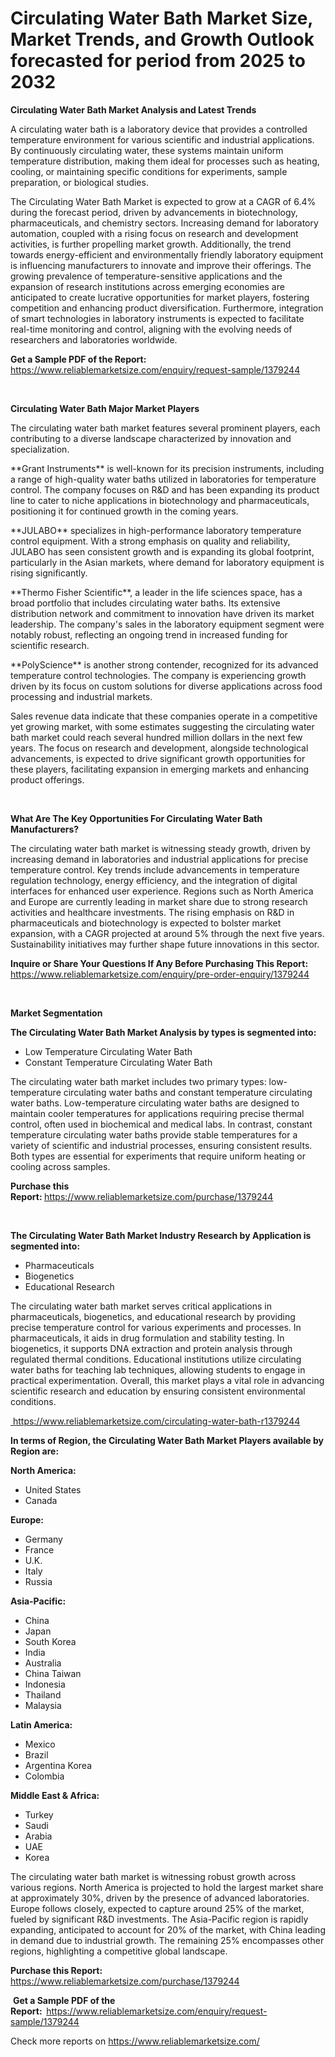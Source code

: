 <p><h1>Circulating Water Bath Market Size, Market Trends, and Growth Outlook forecasted for period from 2025 to 2032</h1></p><p><strong>Circulating Water Bath Market Analysis and Latest Trends</strong></p>
<p><p>A circulating water bath is a laboratory device that provides a controlled temperature environment for various scientific and industrial applications. By continuously circulating water, these systems maintain uniform temperature distribution, making them ideal for processes such as heating, cooling, or maintaining specific conditions for experiments, sample preparation, or biological studies. </p><p>The Circulating Water Bath Market is expected to grow at a CAGR of 6.4% during the forecast period, driven by advancements in biotechnology, pharmaceuticals, and chemistry sectors. Increasing demand for laboratory automation, coupled with a rising focus on research and development activities, is further propelling market growth. Additionally, the trend towards energy-efficient and environmentally friendly laboratory equipment is influencing manufacturers to innovate and improve their offerings. The growing prevalence of temperature-sensitive applications and the expansion of research institutions across emerging economies are anticipated to create lucrative opportunities for market players, fostering competition and enhancing product diversification. Furthermore, integration of smart technologies in laboratory instruments is expected to facilitate real-time monitoring and control, aligning with the evolving needs of researchers and laboratories worldwide.</p></p>
<p><strong>Get a Sample PDF of the Report:&nbsp;</strong> <a href="https://www.reliablemarketsize.com/enquiry/request-sample/1379244?utm_campaign=3544&utm_medium=2&utm_source=Github&utm_content=ia&utm_term=09042025&utm_id=circulating-water-bath">https://www.reliablemarketsize.com/enquiry/request-sample/1379244</a></p>
<p>&nbsp;</p>
<p><strong>Circulating Water Bath Major Market Players</strong></p>
<p><p>The circulating water bath market features several prominent players, each contributing to a diverse landscape characterized by innovation and specialization. </p><p>**Grant Instruments** is well-known for its precision instruments, including a range of high-quality water baths utilized in laboratories for temperature control. The company focuses on R&D and has been expanding its product line to cater to niche applications in biotechnology and pharmaceuticals, positioning it for continued growth in the coming years.</p><p>**JULABO** specializes in high-performance laboratory temperature control equipment. With a strong emphasis on quality and reliability, JULABO has seen consistent growth and is expanding its global footprint, particularly in the Asian markets, where demand for laboratory equipment is rising significantly.</p><p>**Thermo Fisher Scientific**, a leader in the life sciences space, has a broad portfolio that includes circulating water baths. Its extensive distribution network and commitment to innovation have driven its market leadership. The company's sales in the laboratory equipment segment were notably robust, reflecting an ongoing trend in increased funding for scientific research.</p><p>**PolyScience** is another strong contender, recognized for its advanced temperature control technologies. The company is experiencing growth driven by its focus on custom solutions for diverse applications across food processing and industrial markets.</p><p>Sales revenue data indicate that these companies operate in a competitive yet growing market, with some estimates suggesting the circulating water bath market could reach several hundred million dollars in the next few years. The focus on research and development, alongside technological advancements, is expected to drive significant growth opportunities for these players, facilitating expansion in emerging markets and enhancing product offerings.</p></p>
<p>&nbsp;</p>
<p><strong>What Are The Key Opportunities For Circulating Water Bath Manufacturers?</strong></p>
<p><p>The circulating water bath market is witnessing steady growth, driven by increasing demand in laboratories and industrial applications for precise temperature control. Key trends include advancements in temperature regulation technology, energy efficiency, and the integration of digital interfaces for enhanced user experience. Regions such as North America and Europe are currently leading in market share due to strong research activities and healthcare investments. The rising emphasis on R&D in pharmaceuticals and biotechnology is expected to bolster market expansion, with a CAGR projected at around 5% through the next five years. Sustainability initiatives may further shape future innovations in this sector.</p></p>
<p><strong>Inquire or Share Your Questions If Any Before Purchasing This Report:</strong> <a href="https://www.reliablemarketsize.com/enquiry/pre-order-enquiry/1379244?utm_campaign=3544&utm_medium=2&utm_source=Github&utm_content=ia&utm_term=09042025&utm_id=circulating-water-bath">https://www.reliablemarketsize.com/enquiry/pre-order-enquiry/1379244</a></p>
<p>&nbsp;</p>
<p><strong>Market Segmentation</strong></p>
<p><strong>The Circulating Water Bath Market Analysis by types is segmented into:</strong></p>
<p><ul><li>Low Temperature Circulating Water Bath</li><li>Constant Temperature Circulating Water Bath</li></ul></p>
<p><p>The circulating water bath market includes two primary types: low-temperature circulating water baths and constant temperature circulating water baths. Low-temperature circulating water baths are designed to maintain cooler temperatures for applications requiring precise thermal control, often used in biochemical and medical labs. In contrast, constant temperature circulating water baths provide stable temperatures for a variety of scientific and industrial processes, ensuring consistent results. Both types are essential for experiments that require uniform heating or cooling across samples.</p></p>
<p><strong>Purchase this Report:&nbsp;</strong><a href="https://www.reliablemarketsize.com/purchase/1379244?utm_campaign=3544&utm_medium=2&utm_source=Github&utm_content=ia&utm_term=09042025&utm_id=circulating-water-bath">https://www.reliablemarketsize.com/purchase/1379244</a></p>
<p>&nbsp;</p>
<p><strong>The Circulating Water Bath Market Industry Research by Application is segmented into:</strong></p>
<p><ul><li>Pharmaceuticals</li><li>Biogenetics</li><li>Educational Research</li></ul></p>
<p><p>The circulating water bath market serves critical applications in pharmaceuticals, biogenetics, and educational research by providing precise temperature control for various experiments and processes. In pharmaceuticals, it aids in drug formulation and stability testing. In biogenetics, it supports DNA extraction and protein analysis through regulated thermal conditions. Educational institutions utilize circulating water baths for teaching lab techniques, allowing students to engage in practical experimentation. Overall, this market plays a vital role in advancing scientific research and education by ensuring consistent environmental conditions.</p></p>
<p><a href="https://www.reliablemarketsize.com/circulating-water-bath-r1379244?utm_campaign=3544&utm_medium=2&utm_source=Github&utm_content=ia&utm_term=09042025&utm_id=circulating-water-bath">&nbsp;https://www.reliablemarketsize.com/circulating-water-bath-r1379244</a></p>
<p><strong>In terms of Region, the Circulating Water Bath Market Players available by Region are:</strong></p>
<p>
    <p> <strong> North America: </strong>
        <ul>
            <li>United States</li>
            <li>Canada</li>
        </ul>
        </p> 
    <p> <strong> Europe: </strong>
        <ul>
            <li>Germany</li>
            <li>France</li>
            <li>U.K.</li>
            <li>Italy</li>
            <li>Russia</li>
        </ul>
        </p> 
    <p> <strong> Asia-Pacific: </strong>
        <ul>
            <li>China</li>
            <li>Japan</li>
            <li>South Korea</li>
            <li>India</li>
            <li>Australia</li>
            <li>China Taiwan</li>
            <li>Indonesia</li>
            <li>Thailand</li>
            <li>Malaysia</li>
        </ul>
        </p> 
    <p> <strong> Latin America: </strong>
        <ul>
            <li>Mexico</li>
            <li>Brazil</li>
            <li>Argentina Korea</li>
            <li>Colombia</li>
        </ul>
        </p> 
    <p> <strong> Middle East & Africa: </strong>
        <ul>
            <li>Turkey</li>
            <li>Saudi</li>
            <li>Arabia</li>
            <li>UAE</li>
            <li>Korea</li>
        </ul>
    </p>
    </p>
<p><p>The circulating water bath market is witnessing robust growth across various regions. North America is projected to hold the largest market share at approximately 30%, driven by the presence of advanced laboratories. Europe follows closely, expected to capture around 25% of the market, fueled by significant R&D investments. The Asia-Pacific region is rapidly expanding, anticipated to account for 20% of the market, with China leading in demand due to industrial growth. The remaining 25% encompasses other regions, highlighting a competitive global landscape.</p></p>
<p><strong>Purchase this Report: </strong><a href="https://www.reliablemarketsize.com/purchase/1379244?utm_campaign=3544&utm_medium=2&utm_source=Github&utm_content=ia&utm_term=09042025&utm_id=circulating-water-bath">https://www.reliablemarketsize.com/purchase/1379244</a></p>
<p>&nbsp;<strong>Get a Sample PDF of the Report:&nbsp;&nbsp;</strong><a href="https://www.reliablemarketsize.com/enquiry/request-sample/1379244?utm_campaign=3544&utm_medium=2&utm_source=Github&utm_content=ia&utm_term=09042025&utm_id=circulating-water-bath">https://www.reliablemarketsize.com/enquiry/request-sample/1379244</a></p>
<p><strong></strong></p>
<p>Check more reports on <a href="https://www.reliablemarketsize.com/?utm_campaign=3544&utm_medium=2&utm_source=Github&utm_content=ia&utm_term=09042025&utm_id=circulating-water-bath">https://www.reliablemarketsize.com/</a></p>